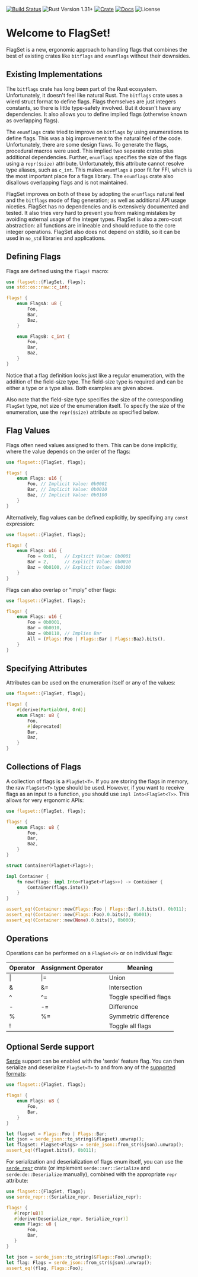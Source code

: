 [![Build Status](https://github.com/enarx/flagset/workflows/test/badge.svg)](https://github.com/enarx/flagset/actions)
![Rust Version 1.31+](https://img.shields.io/badge/rustc-v1.31%2B-blue.svg)
[![Crate](https://img.shields.io/crates/v/flagset.svg)](https://crates.io/crates/flagset)
[![Docs](https://docs.rs/flagset/badge.svg)](https://docs.rs/flagset)
![License](https://img.shields.io/crates/l/flagset.svg?style=popout)

# Welcome to FlagSet!

FlagSet is a new, ergonomic approach to handling flags that combines the
best of existing crates like `bitflags` and `enumflags` without their
downsides.

## Existing Implementations

The `bitflags` crate has long been part of the Rust ecosystem.
Unfortunately, it doesn't feel like natural Rust. The `bitflags` crate
uses a wierd struct format to define flags. Flags themselves are just
integers constants, so there is little type-safety involved. But it doesn't
have any dependencies. It also allows you to define implied flags (otherwise
known as overlapping flags).

The `enumflags` crate tried to improve on `bitflags` by using enumerations
to define flags. This was a big improvement to the natural feel of the code.
Unfortunately, there are some design flaws. To generate the flags,
procedural macros were used. This implied two separate crates plus
additional dependencies. Further, `enumflags` specifies the size of the
flags using a `repr($size)` attribute. Unfortunately, this attribute
cannot resolve type aliases, such as `c_int`. This makes `enumflags` a
poor fit for FFI, which is the most important place for a flags library.
The `enumflags` crate also disallows overlapping flags and is not
maintained.

FlagSet improves on both of these by adopting the `enumflags` natural feel
and the `bitflags` mode of flag generation; as well as additional API usage
niceties. FlagSet has no dependencies and is extensively documented and
tested. It also tries very hard to prevent you from making mistakes by
avoiding external usage of the integer types. FlagSet is also a zero-cost
abstraction: all functions are inlineable and should reduce to the core
integer operations. FlagSet also does not depend on stdlib, so it can be
used in `no_std` libraries and applications.

## Defining Flags

Flags are defined using the `flags!` macro:

```rust
use flagset::{FlagSet, flags};
use std::os::raw::c_int;

flags! {
    enum FlagsA: u8 {
        Foo,
        Bar,
        Baz,
    }

    enum FlagsB: c_int {
        Foo,
        Bar,
        Baz,
    }
}
```

Notice that a flag definition looks just like a regular enumeration, with
the addition of the field-size type. The field-size type is required and
can be either a type or a type alias. Both examples are given above.

Also note that the field-size type specifies the size of the corresponding
`FlagSet` type, not size of the enumeration itself. To specify the size of
the enumeration, use the `repr($size)` attribute as specified below.

## Flag Values

Flags often need values assigned to them. This can be done implicitly,
where the value depends on the order of the flags:

```rust
use flagset::{FlagSet, flags};

flags! {
    enum Flags: u16 {
        Foo, // Implicit Value: 0b0001
        Bar, // Implicit Value: 0b0010
        Baz, // Implicit Value: 0b0100
    }
}
```

Alternatively, flag values can be defined explicitly, by specifying any
`const` expression:

```rust
use flagset::{FlagSet, flags};

flags! {
    enum Flags: u16 {
        Foo = 0x01,   // Explicit Value: 0b0001
        Bar = 2,      // Explicit Value: 0b0010
        Baz = 0b0100, // Explicit Value: 0b0100
    }
}
```

Flags can also overlap or "imply" other flags:

```rust
use flagset::{FlagSet, flags};

flags! {
    enum Flags: u16 {
        Foo = 0b0001,
        Bar = 0b0010,
        Baz = 0b0110, // Implies Bar
        All = (Flags::Foo | Flags::Bar | Flags::Baz).bits(),
    }
}
```

## Specifying Attributes

Attributes can be used on the enumeration itself or any of the values:

```rust
use flagset::{FlagSet, flags};

flags! {
    #[derive(PartialOrd, Ord)]
    enum Flags: u8 {
        Foo,
        #[deprecated]
        Bar,
        Baz,
    }
}
```

## Collections of Flags

A collection of flags is a `FlagSet<T>`. If you are storing the flags in
memory, the raw `FlagSet<T>` type should be used. However, if you want to
receive flags as an input to a function, you should use
`impl Into<FlagSet<T>>`. This allows for very ergonomic APIs:

```rust
use flagset::{FlagSet, flags};

flags! {
    enum Flags: u8 {
        Foo,
        Bar,
        Baz,
    }
}

struct Container(FlagSet<Flags>);

impl Container {
    fn new(flags: impl Into<FlagSet<Flags>>) -> Container {
        Container(flags.into())
    }
}

assert_eq!(Container::new(Flags::Foo | Flags::Bar).0.bits(), 0b011);
assert_eq!(Container::new(Flags::Foo).0.bits(), 0b001);
assert_eq!(Container::new(None).0.bits(), 0b000);
```

## Operations

Operations can be performed on a `FlagSet<F>` or on individual flags:

| Operator | Assignment Operator | Meaning                |
|----------|---------------------|------------------------|
| \|       | \|=                 | Union                  |
| &        | &=                  | Intersection           |
| ^        | ^=                  | Toggle specified flags |
| -        | -=                  | Difference             |
| %        | %=                  | Symmetric difference   |
| !        |                     | Toggle all flags       |

## Optional Serde support

[Serde] support can be enabled with the 'serde' feature flag. You can then serialize and
deserialize `FlagSet<T>` to and from any of the [supported formats]:

 ```rust
 use flagset::{FlagSet, flags};

 flags! {
     enum Flags: u8 {
         Foo,
         Bar,
     }
 }

 let flagset = Flags::Foo | Flags::Bar;
 let json = serde_json::to_string(&flagset).unwrap();
 let flagset: FlagSet<Flags> = serde_json::from_str(&json).unwrap();
 assert_eq!(flagset.bits(), 0b011);
 ```

For serialization and deserialization of flags enum itself, you can use the [`serde_repr`] crate
(or implement `serde::ser::Serialize` and `serde:de::Deserialize` manually), combined with the
appropriate `repr` attribute:

 ```rust
 use flagset::{FlagSet, flags};
 use serde_repr::{Serialize_repr, Deserialize_repr};

 flags! {
    #[repr(u8)]
    #[derive(Deserialize_repr, Serialize_repr)]
    enum Flags: u8 {
         Foo,
         Bar,
    }
 }

 let json = serde_json::to_string(&Flags::Foo).unwrap();
 let flag: Flags = serde_json::from_str(&json).unwrap();
 assert_eq!(flag, Flags::Foo);
 ```

[Serde]: https://serde.rs/
[supported formats]: https://serde.rs/#data-formats
[`serde_repr`]: https://crates.io/crates/serde_repr
